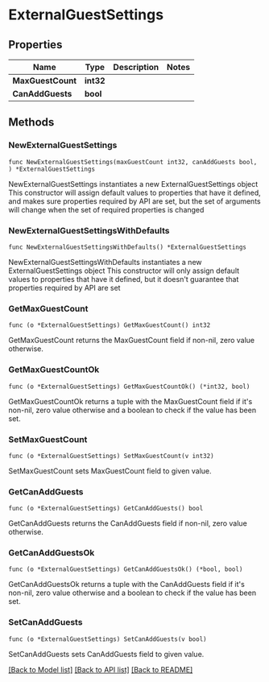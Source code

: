 # ExternalGuestSettings

## Properties

Name | Type | Description | Notes
------------ | ------------- | ------------- | -------------
**MaxGuestCount** | **int32** |  | 
**CanAddGuests** | **bool** |  | 

## Methods

### NewExternalGuestSettings

`func NewExternalGuestSettings(maxGuestCount int32, canAddGuests bool, ) *ExternalGuestSettings`

NewExternalGuestSettings instantiates a new ExternalGuestSettings object
This constructor will assign default values to properties that have it defined,
and makes sure properties required by API are set, but the set of arguments
will change when the set of required properties is changed

### NewExternalGuestSettingsWithDefaults

`func NewExternalGuestSettingsWithDefaults() *ExternalGuestSettings`

NewExternalGuestSettingsWithDefaults instantiates a new ExternalGuestSettings object
This constructor will only assign default values to properties that have it defined,
but it doesn't guarantee that properties required by API are set

### GetMaxGuestCount

`func (o *ExternalGuestSettings) GetMaxGuestCount() int32`

GetMaxGuestCount returns the MaxGuestCount field if non-nil, zero value otherwise.

### GetMaxGuestCountOk

`func (o *ExternalGuestSettings) GetMaxGuestCountOk() (*int32, bool)`

GetMaxGuestCountOk returns a tuple with the MaxGuestCount field if it's non-nil, zero value otherwise
and a boolean to check if the value has been set.

### SetMaxGuestCount

`func (o *ExternalGuestSettings) SetMaxGuestCount(v int32)`

SetMaxGuestCount sets MaxGuestCount field to given value.


### GetCanAddGuests

`func (o *ExternalGuestSettings) GetCanAddGuests() bool`

GetCanAddGuests returns the CanAddGuests field if non-nil, zero value otherwise.

### GetCanAddGuestsOk

`func (o *ExternalGuestSettings) GetCanAddGuestsOk() (*bool, bool)`

GetCanAddGuestsOk returns a tuple with the CanAddGuests field if it's non-nil, zero value otherwise
and a boolean to check if the value has been set.

### SetCanAddGuests

`func (o *ExternalGuestSettings) SetCanAddGuests(v bool)`

SetCanAddGuests sets CanAddGuests field to given value.



[[Back to Model list]](../README.md#documentation-for-models) [[Back to API list]](../README.md#documentation-for-api-endpoints) [[Back to README]](../README.md)


